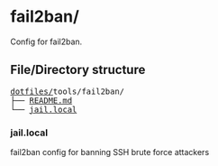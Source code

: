 # fail2ban/

Config for fail2ban.

## File/Directory structure

<pre>
<a href="../../../../">dotfiles/</a>tools/fail2ban/
├── <a href="./README.md">README.md</a>
└── <a href="./jail.local">jail.local</a>
</pre>

### jail.local

fail2ban config for banning SSH brute force attackers
